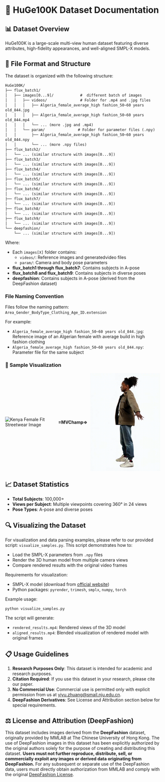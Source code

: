 # 🌟 HuGe100K Dataset Documentation

## 📊 Dataset Overview
HuGe100K is a large-scale multi-view human dataset featuring diverse attributes, high-fidelity appearances, and well-aligned SMPL-X models.

## 📁 File Format and Structure

The dataset is organized with the following structure:

```
HuGe100K/
├── flux_batch1/
│   ├── images[0...9]/            #  different batch of images
│   │   ├── videos/               # Folder for .mp4 and .jpg files
│   │   │   ├── Algeria_female_average_high fashion_50~60 years old_844.jpg
│   │   │   ├── Algeria_female_average_high fashion_50~60 years old_844.mp4
│   │   │   └── ... (more .jpg and .mp4)
│   │   └── param/               # Folder for parameter files (.npy)
│   │       ├── Algeria_female_average_high fashion_50~60 years old_844.npy
│   │       └── ... (more .npy files)
├── flux_batch2/
│   └── ... (similar structure with images[0...9])
├── flux_batch3/
│   └── ... (similar structure with images[0...9])
├── flux_batch4/
│   └── ... (similar structure with images[0...9])
├── flux_batch5/
│   └── ... (similar structure with images[0...9])
├── flux_batch6/
│   └── ... (similar structure with images[0...9])
├── flux_batch7/
│   └── ... (similar structure with images[0...9])
├── flux_batch8/
│   └── ... (similar structure with images[0...9])
├── flux_batch9/
│   └── ... (similar structure with images[0...9])
└── deepfashion/
    └── ... (similar structure with images[0...9])
```

Where:
- Each `images[X]` folder contains:
  - `videos/`: Reference images and generatedvideo files
  - `param/`: Camera and body pose parameters
- **flux_batch1 through flux_batch7**: Contains subjects in A-pose
- **flux_batch8 and flux_batch9**: Contains subjects in diverse poses 
- **deepfashion**: Contains subjects in A-pose (derived from the DeepFashion dataset)

### File Naming Convention
Files follow the naming pattern: `Area_Gender_BodyType_Clothing_Age_ID.extension`

For example:
- `Algeria_female_average_high fashion_50~60 years old_844.jpg`: Reference image of an Algerian female with average build in high fashion clothing
- `Algeria_female_average_high fashion_50~60 years old_844.npy`: Parameter file for the same subject

### 📸 Sample Visualization

<div style="display: flex; align-items: center; justify-content: center; gap: 10px; flex-wrap: nowrap; width: 100%;">
  <img src="sample/videos/Kenya_female_fit_streetwear_50~60 years old_1501.jpg" alt="Kenya Female Fit Streetwear Image" style="max-width: 45%; width: 45%; height: auto;">
  <span style="font-weight: bold;"> =MVChamp=> </span>
  <!-- <video autoplay loop muted playsinline style="max-width: 45%; width: 45%; height: auto;">
    <source src="sample/videos/Kenya_female_fit_streetwear_50~60 years old_1501.gif" type="video/mp4">
    Your browser does not support the video tag.
  </video> -->
    <img src="sample/videos/Kenya_female_fit_streetwear_50~60 years old_1501.gif" alt="Kenya Female Fit Streetwear Image" style="max-width: 45%; width: 45%; height: auto;">
</div>



## 📈 Dataset Statistics

- **Total Subjects**: 100,000+
- **Views per Subject**: Multiple viewpoints covering 360° in 24 views
- **Pose Types**: A-pose and diverse poses

## 🔍 Visualizing the Dataset

For visualization and data parsing examples, please refer to our provided script:
`visualize_samples.py`. This script demonstrates how to:

- Load the SMPL-X parameters from `.npy` files
- Render the 3D human model from multiple camera views
- Compare rendered results with the original video frames

Requirements for visualization:
- SMPL-X model (download from [official website](https://smpl-x.is.tue.mpg.de/))
- Python packages: `pyrender`, `trimesh`, `smplx`, `numpy`, `torch`

Example usage:
```bash
python visualize_samples.py
```

The script will generate:
- `rendered_results.mp4`: Rendered views of the 3D model
- `aligned_results.mp4`: Blended visualization of rendered model with original frames

## 📋 Usage Guidelines

1. **Research Purposes Only**: This dataset is intended for academic and research purposes.
2. **Citation Required**: If you use this dataset in your research, please cite our paper.
3. **No Commercial Use**: Commercial use is permitted only with explicit permission from us at yiyu.zhuang@smail.nju.edu.cn.
4. **DeepFashion Derivatives**: See License and Attribution section below for special requirements.

## ⚖️ License and Attribution (DeepFashion)

This dataset includes images derived from the **DeepFashion** dataset, originally provided by MMLAB at The Chinese University of Hong Kong. The use of DeepFashion images in this dataset has been explicitly authorized by the original authors solely for the purpose of creating and distributing this dataset. **Users must not further reproduce, distribute, sell, or commercially exploit any images or derived data originating from DeepFashion.** For any subsequent or separate use of the DeepFashion data, users must directly obtain authorization from MMLAB and comply with the original [DeepFashion License](https://mmlab.ie.cuhk.edu.hk/projects/DeepFashion.html). 